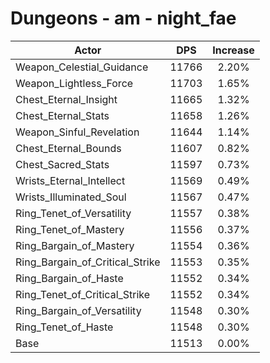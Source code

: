# Dungeons - am - night_fae
| Actor | DPS | Increase |
|---|:---:|:---:|
|Weapon_Celestial_Guidance|11766|2.20%|
|Weapon_Lightless_Force|11703|1.65%|
|Chest_Eternal_Insight|11665|1.32%|
|Chest_Eternal_Stats|11658|1.26%|
|Weapon_Sinful_Revelation|11644|1.14%|
|Chest_Eternal_Bounds|11607|0.82%|
|Chest_Sacred_Stats|11597|0.73%|
|Wrists_Eternal_Intellect|11569|0.49%|
|Wrists_Illuminated_Soul|11567|0.47%|
|Ring_Tenet_of_Versatility|11557|0.38%|
|Ring_Tenet_of_Mastery|11556|0.37%|
|Ring_Bargain_of_Mastery|11554|0.36%|
|Ring_Bargain_of_Critical_Strike|11553|0.35%|
|Ring_Bargain_of_Haste|11552|0.34%|
|Ring_Tenet_of_Critical_Strike|11552|0.34%|
|Ring_Bargain_of_Versatility|11548|0.30%|
|Ring_Tenet_of_Haste|11548|0.30%|
|Base|11513|0.00%|
